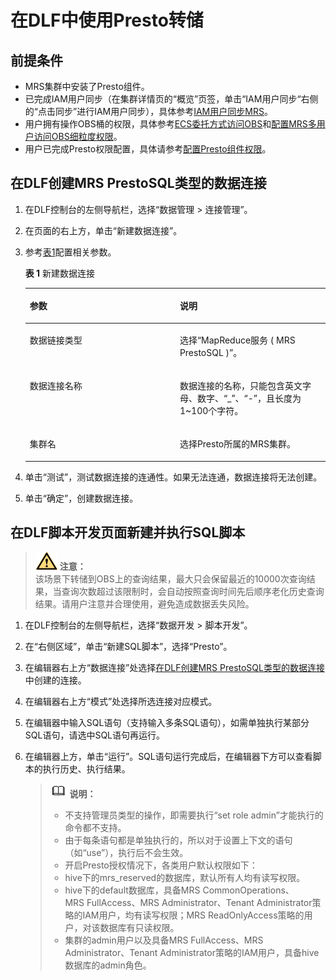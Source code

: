 # 在DLF中使用Presto转储<a name="ZH-CN_TOPIC_0192512530"></a>

## 前提条件<a name="section17912151442419"></a>

-   MRS集群中安装了Presto组件。
-   已完成IAM用户同步（在集群详情页的“概览”页签，单击“IAM用户同步“右侧的“点击同步”进行IAM用户同步），具体参考[IAM用户同步MRS](IAM用户同步MRS.md)。
-   用户拥有操作OBS桶的权限，具体参考[ECS委托方式访问OBS](ECS委托方式访问OBS.md)和[配置MRS多用户访问OBS细粒度权限](配置MRS多用户访问OBS细粒度权限.md)。
-   用户已完成Presto权限配置，具体请参考[配置Presto组件权限](配置Presto组件权限.md)。

## 在DLF创建MRS PrestoSQL类型的数据连接<a name="section2028018713307"></a>

1.  在DLF控制台的左侧导航栏，选择“数据管理 \> 连接管理”。
2.  在页面的右上方，单击“新建数据连接”。
3.  参考[表1](#table487712591418)配置相关参数。

    **表 1**  新建数据连接

    <a name="table487712591418"></a>
    <table><thead align="left"><tr id="row287813541410"><th class="cellrowborder" valign="top" width="50%" id="mcps1.2.3.1.1"><p id="p1687816512140"><a name="p1687816512140"></a><a name="p1687816512140"></a>参数</p>
    </th>
    <th class="cellrowborder" valign="top" width="50%" id="mcps1.2.3.1.2"><p id="p387814518143"><a name="p387814518143"></a><a name="p387814518143"></a>说明</p>
    </th>
    </tr>
    </thead>
    <tbody><tr id="row1787911511142"><td class="cellrowborder" valign="top" width="50%" headers="mcps1.2.3.1.1 "><p id="p08791552148"><a name="p08791552148"></a><a name="p08791552148"></a>数据链接类型</p>
    </td>
    <td class="cellrowborder" valign="top" width="50%" headers="mcps1.2.3.1.2 "><p id="p987913531417"><a name="p987913531417"></a><a name="p987913531417"></a>选择“MapReduce服务 ( MRS PrestoSQL )”。</p>
    </td>
    </tr>
    <tr id="row387935191413"><td class="cellrowborder" valign="top" width="50%" headers="mcps1.2.3.1.1 "><p id="p1187965151415"><a name="p1187965151415"></a><a name="p1187965151415"></a>数据连接名称</p>
    </td>
    <td class="cellrowborder" valign="top" width="50%" headers="mcps1.2.3.1.2 "><p id="p1687995101419"><a name="p1687995101419"></a><a name="p1687995101419"></a><span>数据连接</span><span>的名称，只能包含英文字母、数字、</span><span>“_”</span><span>、“-”，且长度为1~100个字符。</span></p>
    </td>
    </tr>
    <tr id="row1987914510149"><td class="cellrowborder" valign="top" width="50%" headers="mcps1.2.3.1.1 "><p id="p187918519147"><a name="p187918519147"></a><a name="p187918519147"></a>集群名</p>
    </td>
    <td class="cellrowborder" valign="top" width="50%" headers="mcps1.2.3.1.2 "><p id="p18793551410"><a name="p18793551410"></a><a name="p18793551410"></a><span>选择Presto所属的MRS集群。</span></p>
    </td>
    </tr>
    </tbody>
    </table>

4.  单击“测试”，测试数据连接的连通性。如果无法连通，数据连接将无法创建。
5.  单击“确定”，创建数据连接。

## 在DLF脚本开发页面新建并执行SQL脚本<a name="section5530207102217"></a>

>![](public_sys-resources/icon-caution.gif) **注意：**   
>该场景下转储到OBS上的查询结果，最大只会保留最近的10000次查询结果，当查询次数超过该限制时，会自动按照查询时间先后顺序老化历史查询结果。请用户注意并合理使用，避免造成数据丢失风险。  

1.  在DLF控制台的左侧导航栏，选择“数据开发 \> 脚本开发”。
2.  在“右侧区域”，单击“新建SQL脚本”，选择“Presto”。
3.  在编辑器右上方“数据连接”处选择[在DLF创建MRS PrestoSQL类型的数据连接](#section2028018713307)中创建的连接。
4.  在编辑器右上方“模式”处选择所选连接对应模式。
5.  在编辑器中输入SQL语句（支持输入多条SQL语句），如需单独执行某部分SQL语句，请选中SQL语句再运行。
6.  在编辑器上方，单击“运行”。SQL语句运行完成后，在编辑器下方可以查看脚本的执行历史、执行结果。

    >![](public_sys-resources/icon-note.gif) **说明：**   
    >-   不支持管理员类型的操作，即需要执行“set role admin”才能执行的命令都不支持。  
    >-   由于每条语句都是单独执行的，所以对于设置上下文的语句（如“use”），执行后不会生效。  
    >-   开启Presto授权情况下，各类用户默认权限如下：  
    >    -   hive下的mrs\_reserved的数据库，默认所有人均有读写权限。  
    >    -   hive下的default数据库，具备MRS CommonOperations、MRS FullAccess、MRS Administrator、Tenant Administrator策略的IAM用户，均有读写权限；MRS ReadOnlyAccess策略的用户，对该数据库有只读权限。  
    >    -   集群的admin用户以及具备MRS FullAccess、MRS Administrator、Tenant Administrator策略的IAM用户，具备hive数据库的admin角色。  


